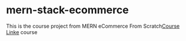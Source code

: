 # mern-stack-ecommerce
This is the course project from MERN eCommerce From Scratch[Course Linke] course


[Course Linke]: https://www.udemy.com/course/mern-ecommerce
